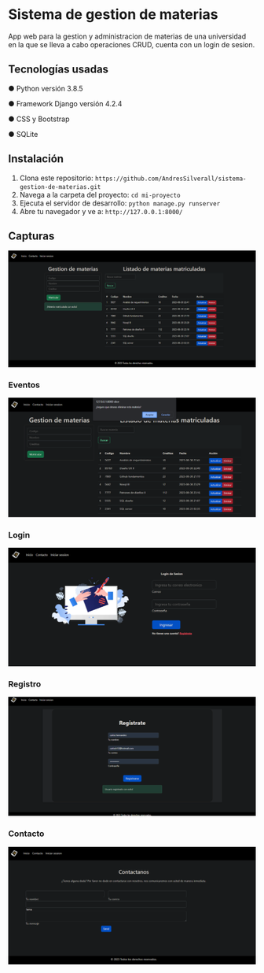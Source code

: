 # Sistema de gestion de materias 

App web para la gestion y administracion de materias de una universidad en la que se lleva a cabo operaciones CRUD, cuenta con un login de sesion.

## Tecnologías usadas

 ● Python versión 3.8.5
 
 ● Framework Django versión 4.2.4
 
 ● CSS y Bootstrap

 ● SQLite

## Instalación
1. Clona este repositorio: `https://github.com/AndresSilverall/sistema-gestion-de-materias.git`
2. Navega a la carpeta del proyecto: `cd mi-proyecto`
3. Ejecuta el servidor de desarrollo: `python manage.py runserver`
4. Abre tu navegador y ve a: `http://127.0.0.1:8000/`
   

## Capturas
![home](assets/home.png)

### Eventos
![evenos](assets/events.png)

### Login
![login](assets/login.png)

### Registro
![registro](assets/register.png)

### Contacto
![Contacto](assets/contact.png)





